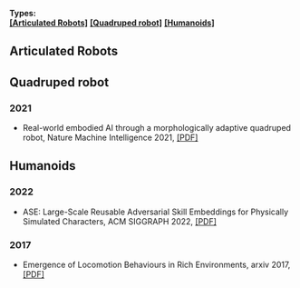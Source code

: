 **Types:**   
<strong><a href="#0">[Articulated Robots]</a></strong> <strong><a href="#1">[Quadruped robot]</a></strong> <strong><a href="#2">[Humanoids]</a></strong>    


[//]: # (---------------------------------Comment for segmentation---------------------------------)
<h2 id="0">Articulated Robots</h2>


[//]: # (---------------------------------Comment for segmentation---------------------------------)
<h2 id="1">Quadruped robot</h2>

### 2021
- Real-world embodied AI through a morphologically adaptive quadruped robot, Nature Machine Intelligence 2021, [[PDF]](https://www.nature.com/articles/s42256-021-00320-3)

[//]: # (---------------------------------Comment for segmentation---------------------------------)
<h2 id="2">Humanoids</h2>

### 2022  
- ASE: Large-Scale Reusable Adversarial Skill Embeddings for Physically Simulated Characters, ACM SIGGRAPH 2022, [[PDF]](https://arxiv.org/abs/2205.01906)

### 2017
- Emergence of Locomotion Behaviours in Rich Environments, arxiv 2017, [[PDF]](https://arxiv.org/abs/1707.02286)  
